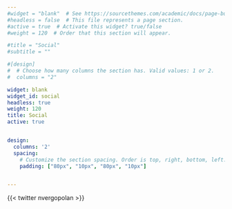 ```yaml
---
#widget = "blank"  # See https://sourcethemes.com/academic/docs/page-builder/
#headless = false  # This file represents a page section.
#active = true  # Activate this widget? true/false
#weight = 120  # Order that this section will appear.

#title = "Social"
#subtitle = ""

#[design]
#  # Choose how many columns the section has. Valid values: 1 or 2.
#  columns = "2"

widget: blank
widget_id: social
headless: true
weight: 120
title: Social
active: true


design:
  columns: '2'
  spacing:
    # Customize the section spacing. Order is top, right, bottom, left.
    padding: ["80px", "10px", "80px", "10px"]


---
```

{{< twitter nvergopolan >}}

<!-- 
{{< row >}}
{{< column>}}
{{< tweet 1447966923707207681 >}}
{{< tweet 1545161288686284801 >}}
{{< /column>}}
{{< column>}}
{{< tweet 666616452582129664 >}}
{{< tweet 666616452582129664 >}}
{{< /column>}}
{{< /row >}}
-->

<!-- 
## Press and Media
* [*UCR Magazine*](https://medium.com/ucr-magazine/flip-tanedo-assistant-professor-physics-and-astronomy-b98c51bfa405) 11/21/2018
-->
